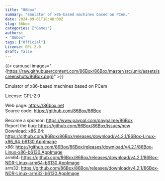 ```yaml
---
title: "86box"
summary: "Emulator of x86-based machines based on PCem."
date: 2024-09-01T18:48:00Z
slug: 86box
categories: ["Games"]
authors:
- "86box"
tags: ["Official"]
License: GPL-2.0
draft: false
---
```


{{< carousel images="{https://raw.githubusercontent.com/86Box/86Box/master/src/unix/assets/screenshots/86Box.png}" >}}


Emulator of x86-based machines based on PCem

License: GPL-2.0

Web page: <https://86box.net>  
Source code: <https://github.com/86Box/86Box>

Become a sponsor: <https://www.paypal.com/paypalme/86Box>  
Report the bug: <https://github.com/86Box/86Box/issues/new>  
Download:   x86_64: <https://github.com/86Box/86Box/releases/download/v4.2.1/86Box-Linux-x86_64-b6130.AppImage>  
            x86: <https://github.com/86Box/86Box/releases/download/v4.2.1/86Box-Linux-x86-b6130.AppImage>  
            arm64: <https://github.com/86Box/86Box/releases/download/v4.2.1/86Box-NDR-Linux-arm64-b6130.AppImage>  
            arm32: <https://github.com/86Box/86Box/releases/download/v4.2.1/86Box-NDR-Linux-arm32-b6130.AppImage>
